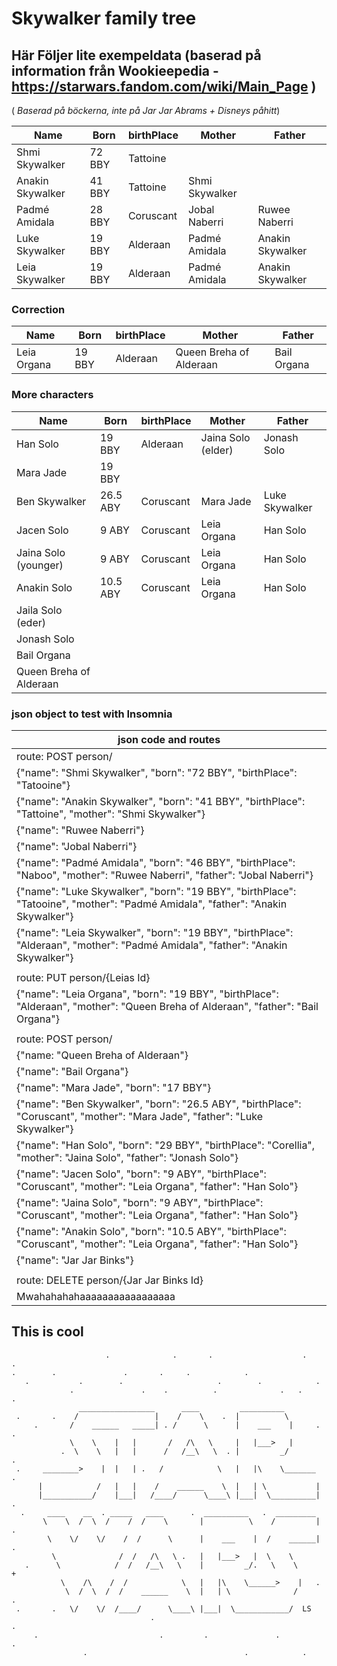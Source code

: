 # Skywalker family tree

## Här Följer lite exempeldata (baserad på information från Wookieepedia - https://starwars.fandom.com/wiki/Main_Page )
( *Baserad på böckerna, inte på Jar Jar Abrams + Disneys påhitt*)

| Name              | Born         | birthPlace   | Mother       | Father       |
| ------------      | ------------ | ------------ | ------------ | ------------ |
| Shmi Skywalker    | 72 BBY       |  Tattoine    |              |              |
| Anakin Skywalker  | 41 BBY       |  Tattoine    | Shmi Skywalker|              |
| Padmé Amidala     | 28 BBY       |  Coruscant   | Jobal Naberri| Ruwee Naberri |
| Luke Skywalker     | 19 BBY      |  Alderaan    | Padmé Amidala | Anakin Skywalker |
| Leia Skywalker     | 19 BBY      |  Alderaan    | Padmé Amidala | Anakin Skywalker |

### Correction

| Name              | Born         | birthPlace   | Mother       | Father       |
| ------------      | ------------ | ------------ | ------------ | ------------ |
| Leia Organa       | 19 BBY      |  Alderaan    | Queen Breha of Alderaan | Bail Organa |

### More characters

| Name              | Born         | birthPlace   | Mother       | Father       |
| ------------      | ------------ | ------------ | ------------ | ------------ |
| Han Solo          | 19 BBY      |  Alderaan    | Jaina Solo (elder) | Jonash Solo |
| Mara Jade         | 19 BBY      |              |                |                 |
| Ben Skywalker     | 26.5 ABY    | Coruscant    | Mara Jade      | Luke Skywalker  |
| Jacen Solo        | 9 ABY       | Coruscant    | Leia Organa    | Han Solo       |
| Jaina Solo (younger) | 9 ABY       | Coruscant    | Leia Organa    | Han Solo       |
| Anakin Solo        | 10.5 ABY    | Coruscant    | Leia Organa    | Han Solo       |
| Jaila Solo (eder) |              |              |                |                |
| Jonash Solo       |              |              |                |                |
| Bail Organa       |              |              |                |                |
| Queen Breha of Alderaan |              |              |                |                |

### json object to test with Insomnia

| json code and routes |
|------------|
| route: POST person/ |
|{"name": "Shmi Skywalker", "born": "72 BBY", "birthPlace": "Tatooine"}|
|{"name": "Anakin Skywalker", "born": "41 BBY", "birthPlace": "Tattoine", "mother": "Shmi Skywalker"}|
|{"name": "Ruwee Naberri"}|
|{"name": "Jobal Naberri"}|
|{"name": "Padmé Amidala", "born": "46 BBY", "birthPlace": "Naboo", "mother": "Ruwee Naberri", "father": "Jobal Naberri"}|
|{"name": "Luke Skywalker", "born": "19 BBY", "birthPlace": "Tatooine", "mother": "Padmé Amidala", "father": "Anakin Skywalker"}|
|{"name": "Leia Skywalker", "born": "19 BBY", "birthPlace": "Alderaan", "mother": "Padmé Amidala", "father": "Anakin Skywalker"}|
||
|route: PUT person/{Leias Id}|
|{"name": "Leia Organa", "born": "19 BBY", "birthPlace": "Alderaan", "mother": "Queen Breha of Alderaan", "father": "Bail Organa"}|
||
|route: POST person/|
|{"name: "Queen Breha of Alderaan"}|
|{"name": "Bail Organa"}|
|{"name": "Mara Jade", "born": "17 BBY"}|
|{"name": "Ben Skywalker", "born": "26.5 ABY", "birthPlace": "Coruscant", "mother": "Mara Jade", "father": "Luke Skywalker"}|
|{"name": "Han Solo", "born": "29 BBY", "birthPlace": "Corellia", "mother": "Jaina Solo", "father": "Jonash Solo"}|
|{"name": "Jacen Solo", "born": "9 ABY", "birthPlace": "Coruscant", "mother": "Leia Organa", "father": "Han Solo"}|
|{"name": "Jaina Solo", "born": "9 ABY", "birthPlace": "Coruscant", "mother": "Leia Organa", "father": "Han Solo"}|
|{"name": "Anakin Solo", "born": "10.5 ABY", "birthPlace": "Coruscant", "mother": "Leia Organa", "father": "Han Solo"}|
|{"name": "Jar Jar Binks"}|
||
|route: DELETE person/{Jar Jar Binks Id}|
| Mwahahahahaaaaaaaaaaaaaaaaa |

## This is cool
```
                     .              .       .                    .      .
.        .               .       .     .            .
   .           .        .                     .        .            .
             .               .    .          .              .   .         .
               _________________      ____         __________
 .       .    /                 |    /    \    .  |          \
     .       /    ______   _____| . /      \      |    ___    |     .     .
             \    \    |   |       /   /\   \     |   |___>   |
           .  \    \   |   |      /   /__\   \  . |         _/               .
 .     ________>    |  |   | .   /            \   |   |\    \_______    .
      |            /   |   |    /    ______    \  |   | \           |
      |___________/    |___|   /____/      \____\ |___|  \__________|    .
  .     ____    __  . _____   ____      .  __________   .  _________
       \    \  /  \  /    /  /    \       |          \    /         |      .
        \    \/    \/    /  /      \      |    ___    |  /    ______|  .
         \              /  /   /\   \ .   |   |___>   |  \    \
   .      \            /  /   /__\   \    |         _/.   \    \            +
           \    /\    /  /            \   |   |\    \______>    |   .
            \  /  \  /  /    ______    \  |   | \              /          .
 .       .   \/    \/  /____/      \____\ |___|  \____________/  LS
                               .                                        .
     .                           .         .               .                 .
                .                                   .            .

```
